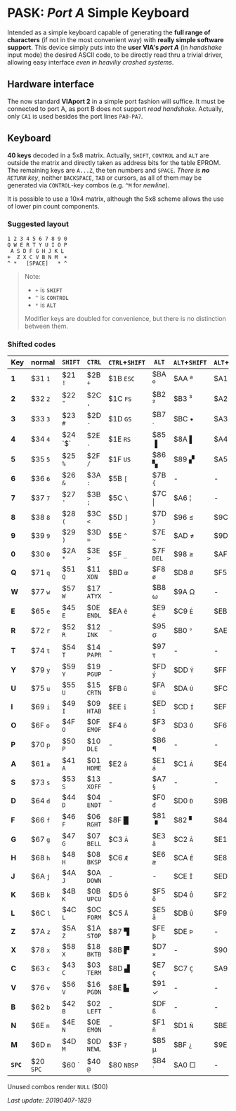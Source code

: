 # PASK: _Port A_ Simple Keyboard

Intended as a simple keyboard capable of generating the **full range of characters**
(if not in the most convenient way) with **really simple software support**. This
device simply puts into the **user VIA's _port A_** (in _handshake_ input mode) the
desired ASCII code, to be directly read thru a trivial driver, allowing easy
interface _even in heaviliy crashed systems_.

## Hardware interface

The now standard **VIAport 2** in a simple port fashion will suffice. It must be
connected to port A, as port B does not support _read handshake_. Actually, only `CA1`
is used besides the port lines `PA0-PA7`.

## Keyboard

**40 keys** decoded in a 5x8 matrix. Actually, `SHIFT`, `CONTROL` and `ALT` are
outside the matrix and directly taken as address bits for the table EPROM. The
remaining keys are `A...Z`, the ten numbers and `SPACE`. _There is **no** `RETURN`
key_, neither `BACKSPACE`, `TAB` or cursors, as all of them may be generated via
`CONTROL`-key combos (e.g. `^M` for _newline_).

It is possible to use a 10x4 matrix, although the 5x8 scheme allows the use of
lower pin count components.

### Suggested layout
```
1 2 3 4 5 6 7 8 9 0
Q W E R T Y U I O P
 A S D F G H J K L
+  Z X C V B N M  +
^ *   [SPACE]   * ^ 
```

> Note:
> - `+` is **`SHIFT`**
> - `^` is **`CONTROL`**
> - `*` is **`ALT`**
>
> Modifier keys are doubled for convenience, but there is no distinction between them.

### Shifted codes

Key|normal|`SHIFT`|`CTRL`|`CTRL`+`SHIFT`|`ALT`|`ALT`+`SHIFT`|`ALT`+`CTRL`|`ALT`+`CTRL`+`SHIFT`
---|------|-------|------|--------------|-----|-------------|------------|--------------------
**1**|$31 `1`|$21 `!`|$2B `+`|$1B `ESC`|$BA &#186;|$AA &#170; |$A1 `¡`   |`$B1`&#177;
**2**|$32 `2`|$22 `"`|$2C `,`|$1C `FS` |$B2 &#178;|$B3 &#179; |$A2 &#162;|   -
**3**|$33 `3`|$23 `#`|$2D `-`|$1D `GS` |$B7 &#183;|$BC &#8226;|$A3 `£`   |`$F7`÷
**4**|$34 `4`|$24 `$`|$2E `.`|$1E `RS`|$85 &#9616;|$8A &#9612;|$A4 `€`   |$83 &#9600;
**5**|$35 `5`|$25 `%`|$2F `/`|$1F `US`|$86 &#9626;|$89 &#9630;|$A5 `¥`   |$8C &#9604;
**6**|$36 `6`|$26 `&`|$3A `:`|$5B `[` |$7B `{`    |   -       |   -      |$AC &#172;
**7**|$37 `7`|$27 `'`|$3B `;`|$5C `\` |$7C \|     |$A6 &#166; |   -      |   -
**8**|$38 `8`|$28 `(`|$3C `<`|$5D `]` |$7D `}`    |$96 &#8804;|$9C &#8734;|$AB &#171;
**9**|$39 `9`|$29 `)`|$3D `=`|$5E `^` |$7E `~`    |$AD &#8800;|$9D &#8776;|   -
**0**|$30 `0`|$2A `*`|$3E `>`|$5F `_` |$7F `DEL`  |$98 &#8805;|$AF &#175; |$BB &#187;
**Q**|$71 `q`|$51 `Q`|$11 `XON` |$BD `œ`|$F8 `ø`   |$D8 `Ø`   |$F5 `õ`    |$D5 `Õ`
**W**|$77 `w`|$57 `W`|$17 `ATYX`|   -   |$B8 &#969;|$9A &#937;|   -       |   -
**E**|$65 `e`|$45 `E`|$0E `ENDL`|$EA `ê`|$E9 `é`   |$C9 `É`   |$EB `ë`    |$CB `Ë`
**R**|$72 `r`|$52 `R`|$12 `INK` |   -   |$95 &#963;|$B0 `°`   |$AE &#174; |$92 &#915;
**T**|$74 `t`|$54 `T`|$14 `PAPR`|   -   |$97 &#964;|   -      |   -       |   -
**Y**|$79 `y`|$59 `Y`|$19 `PGUP`|   -   |$FD `ý`   |$DD `Ý`   |$FF &#255; |$A8 &#168;
**U**|$75 `u`|$55 `U`|$15 `CRTN`|$FB `û`|$FA `ú`   |$DA `Ú`   |$FC `ü`    |$DC `Ü`
**I**|$69 `i`|$49 `I`|$09 `HTAB`|$EE `î`|$ED `í`   |$CD `Í`   |$EF `ï`    |$CF `Ï`
**O**|$6F `o`|$4F `O`|$0F `EMOF`|$F4 `ô`|$F3 `ó`   |$D3 `Ó`   |$F6 `ö`    |$D6 `Ö`
**P**|$70 `p`|$50 `P`|$10 `DLE` |   -   |$B6 &#182;|   -      |   -       |   -
**A**|$61 `a`|$41 `A`|$01 `HOME`|$E2 `â`|$E1 `á`   |$C1 `Á`   |$E4 `ä`    |$C4 `Ä`
**S**|$73 `s`|$53 `S`|$13 `XOFF`|   -   |$A7 `§`   |   -      |   -       |   -
**D**|$64 `d`|$44 `D`|$04 `ENDT`|   -   |$F0 `đ`   |$D0 `Đ`   |$9B &#948; |$B9 &#916;
**F**|$66 `f`|$46 `F`|$06 `RGHT`|$8F &#9608;|$81 &#9629;|$82 &#9624;|$84 &#9623;|$88 &#9622;
**G**|$67 `g`|$47 `G`|$07 `BELL`|$C3 `Ã`|$E3 `ã`   |$C2 `Â`   |$E1 `à`    |$E2 `À`
**H**|$68 `h`|$48 `H`|$08 `BKSP`|$C6 `Æ`|$E6 `æ`   |$CA `Ê`   |$E8 `è`    |$EA `È`
**J**|$6A `j`|$4A `J`|$0A `DOWN`|   -   |   -      |$CE `Î`   |$ED `ì`    |$EE `Ì`
**K**|$6B `k`|$4B `K`|$0B `UPCU`|$D5 `Õ`|$F5 `õ`   |$D4 `Ô`   |$F2 `ò`    |$F4 `Ò`
**L**|$6C `l`|$4C `L`|$0C `FORM`|$C5 `Å`|$E5 `å`   |$DB `Û`   |$F9 `ù`    |$FB `Ù`
**Z**|$7A `z`|$5A `Z`|$1A `STOP`|$87 &#9628;|$FE `þ`|$DE `Þ`  |   -       |   -
**X**|$78 `x`|$58 `X`|$18 `BKTB`|$8B &#9627;|$D7 `×`|   -     |$90 &#945; |   -
**C**|$63 `c`|$43 `C`|$03 `TERM`|$8D &#9631;|$E7 `ç`|$C7 `Ç`  |$A9 &#169; |$9F &#8745;
**V**|$76 `v`|$56 `V`|$16 `PGDN`|$8E &#9625;|$91 &#10003;|   -|   -       |   -
**B**|$62 `b`|$42 `B`|$02 `LEFT`|   -   |$DF `ß`    |   -     |   -       |$99 &#1012;
**N**|$6E `n`|$4E `N`|$0E `EMON`|   -   |$F1 `ñ`    |$D1 `Ñ`  |$BE &#331; |$93 &#960;
**M**|$6D `m`|$4D `M`|$0D `NEWL`|$3F `?`|$B5 &#181; |$BF `¿`  |$9E &#8712;|$94 &#931;
**`SPC`**|$20 `SPC`|$60 &#96;|$40 `@`|$80 `NBSP`|$B4 &#180;|$A0 &#9633;|   -   |   -

Unused combos render `NULL` ($00)

_Last update: 20190407-1829_
